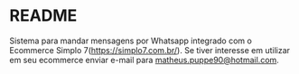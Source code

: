 # README

Sistema para mandar mensagens por Whatsapp integrado com o Ecommerce Simplo 7(https://simplo7.com.br/). Se tiver interesse em utilizar em seu ecommerce enviar e-mail para matheus.puppe90@hotmail.com.
